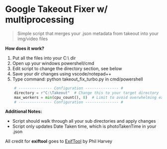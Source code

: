 # Google Takeout Fixer w/ multiprocessing
> Simple script that merges your .json metadata from takeout into your img/video files

**How does it work?**
1. Put all the files into your C:\ dir
2. Open up your windows powershell/cmd
3. Edit script to change the directory section, see below
4. Save your dir changes using vscode/notepad++
5. Type command: python takeout_fix_turbo.py in cmd/powershell

```py
    # --------------- Configuration --------------- #
    directory = r"C:\Takeout"  # Change this to your target directory
    max_workers = min(cpu_count(), 8)  # Limit to avoid overwhelming exiftool
    # --------------- Configuration --------------- #
```  
**Additional Notes:**
- Script should walk through all your sub directories and apply changes
- Script only updates Date Taken time, which is photoTakenTime in your .json  

All credit for **exiftool** goes to [ExifTool](https://exiftool.org/) by Phil Harvey


